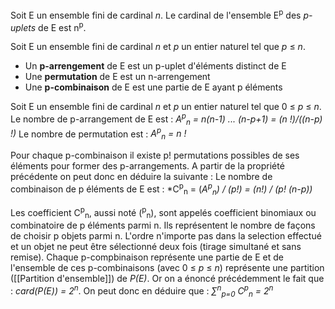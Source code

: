 Soit E un ensemble fini de cardinal *n*. Le cardinal de l'ensemble E<sup>p</sup> des *p-uplets* de E est n<sup>p</sup>.

Soit E un ensemble fini de cardinal *n* et *p* un entier naturel tel que *p* ≤ *n*.
- Un **p-arrengement** de E est un p-uplet d'éléments distinct de E
- Une **permutation** de E est un n-arrengement
- Une **p-combinaison** de E est une partie de E ayant p éléments

Soit E un ensemble fini de cardinal *n* et *p* un entier naturel tel que 0 ≤ *p* ≤ *n*. Le nombre de p-arrangement de E est : *A<sup>p</sup><sub>n</sub> = n(n-1) ... (n-p+1) = (n !)/((n-p) !)*
Le nombre de permutation est : *A<sup>p</sup><sub>n</sub> = n !*

Pour chaque p-combinaison il existe p! permutations possibles de ses éléments pour former des p-arrangements. A partir de la propriété précédente on peut donc en déduire la suivante : 
Le nombre de combinaison de p éléments de E est : *C<sup>p</sup><sub>n</sub> = (*A<sup>p</sup><sub>n</sub>) / (p!) = (n!) / (p! (n-p))*

Les coefficient C<sup>p</sup><sub>n</sub>, aussi noté (<sup>p</sup><sub>n</sub>), sont appelés coefficient binomiaux ou combinatoire de p éléments parmi n. Ils représentent le nombre de façons de choisir p objets parmi n. L'ordre n'importe pas dans la selection effectué et un objet ne peut être sélectionné deux fois (tirage simultané et sans remise).
Chaque p-compbinaison représente une partie de E et de l'ensemble de ces p-combinaisons (avec 0 ≤ *p* ≤ *n*) représente une partition ([[Partition d'ensemble]]) de *P(E)*. Or on a énoncé précédemment le fait que : *card(P(E)) = 2<sup>n</sup>*. On peut donc en déduire que : *∑<sup>n</sup><sub>p=0</sub> C<sup>p</sup><sub>n</sub> = 2<sup>n</sup>*